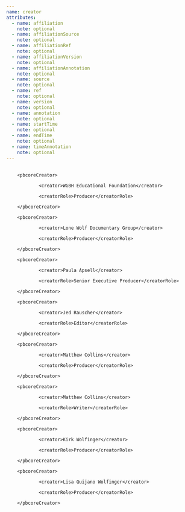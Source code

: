 ```yaml
---
name: creator
attributes:
  - name: affiliation
    note: optional
  - name: affiliationSource
    note: optional
  - name: affiliationRef
    note: optional
  - name: affiliationVersion
    note: optional
  - name: affiliationAnnotation
    note: optional
  - name: source
    note: optional
  - name: ref
    note: optional
  - name: version
    note: optional
  - name: annotation
    note: optional
  - name: startTime
    note: optional
  - name: endTime
    note: optional
  - name: timeAnnotation
    note: optional
---
```

<pre>
  <code>
    &lt;pbcoreCreator&gt;<br>
            &lt;creator&gt;WGBH Educational Foundation&lt;/creator&gt;<br>
            &lt;creatorRole&gt;Producer&lt;/creatorRole&gt;<br>
    &lt;/pbcoreCreator&gt;<br>
    &lt;pbcoreCreator&gt;<br>
            &lt;creator&gt;Lone Wolf Documentary Group&lt;/creator&gt;<br>
            &lt;creatorRole&gt;Producer&lt;/creatorRole&gt;<br>
    &lt;/pbcoreCreator&gt;<br>
    &lt;pbcoreCreator&gt;<br>
            &lt;creator&gt;Paula Apsell&lt;/creator&gt;<br>
            &lt;creatorRole&gt;Senior Executive Producer&lt;/creatorRole&gt;<br>
    &lt;/pbcoreCreator&gt;<br>
    &lt;pbcoreCreator&gt;<br>
            &lt;creator&gt;Jed Rauscher&lt;/creator&gt;<br>
            &lt;creatorRole&gt;Editor&lt;/creatorRole&gt;<br>
    &lt;/pbcoreCreator&gt;<br>
    &lt;pbcoreCreator&gt;<br>
            &lt;creator&gt;Matthew Collins&lt;/creator&gt;<br>
            &lt;creatorRole&gt;Producer&lt;/creatorRole&gt;<br>
    &lt;/pbcoreCreator&gt;<br>
    &lt;pbcoreCreator&gt;<br>
            &lt;creator&gt;Matthew Collins&lt;/creator&gt;<br>
            &lt;creatorRole&gt;Writer&lt;/creatorRole&gt;<br>
    &lt;/pbcoreCreator&gt;<br>
    &lt;pbcoreCreator&gt;<br>
            &lt;creator&gt;Kirk Wolfinger&lt;/creator&gt;<br>
            &lt;creatorRole&gt;Producer&lt;/creatorRole&gt;<br>
    &lt;/pbcoreCreator&gt;<br>
    &lt;pbcoreCreator&gt;<br>
            &lt;creator&gt;Lisa Quijano Wolfinger&lt;/creator&gt;<br>
            &lt;creatorRole&gt;Producer&lt;/creatorRole&gt;<br>
    &lt;/pbcoreCreator&gt;<br>
  </code>
</pre>
